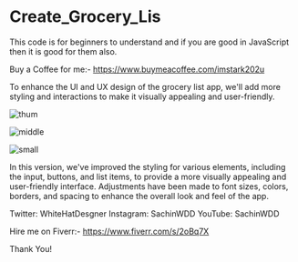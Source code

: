 # Create_Grocery_Lis
This code is for beginners to understand and if you are good in JavaScript then it is good for them also.

Buy a Coffee for me:- https://www.buymeacoffee.com/imstark202u

To enhance the UI and UX design of the grocery list app, we'll add more styling and interactions to make it visually appealing and user-friendly.

![thum](https://github.com/SK-Chaurasiya/Create_Grocery_List/assets/97239651/88818458-a398-4e3e-bc52-0cdceba945eb)

![middle](https://github.com/SK-Chaurasiya/Create_Grocery_List/assets/97239651/a3c3be1a-7634-42a0-8ac5-1fec50027013)

![small](https://github.com/SK-Chaurasiya/Create_Grocery_List/assets/97239651/fa24f31c-230c-474c-a391-27e64ea9305e)


In this version, we've improved the styling for various elements, including the input, buttons, and list items, to provide a more visually appealing and user-friendly interface. Adjustments have been made to font sizes, colors, borders, and spacing to enhance the overall look and feel of the app.

Twitter: WhiteHatDesgner
Instagram: SachinWDD
YouTube: SachinWDD

Hire me on Fiverr:-
https://www.fiverr.com/s/2oBq7X


Thank You!
